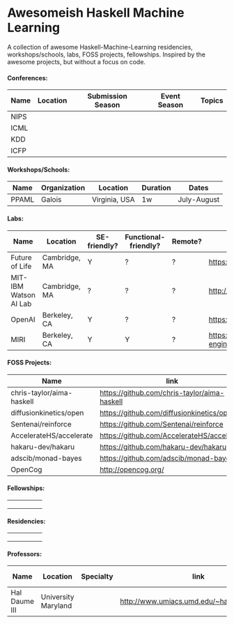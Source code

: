 # Awesomeish Haskell Machine Learning
A collection of awesome Haskell-Machine-Learning residencies, workshops/schools, labs, FOSS projects, fellowships. Inspired by the awesome projects, but without a focus on code.

#### Conferences:

| Name | Location | Submission Season | Event Season | Topics |
|------|----------|-------------------|--------------|--------|
| NIPS |          |                   |              |        |
| ICML |          |                   |              |        |
| KDD  |          |                   |              |        |
| ICFP |          |                   |              |        |

#### Workshops/Schools:

| Name  | Organization | Location      | Duration | Dates              |
|-------|--------------|---------------|----------|--------------------|
| PPAML | Galois       | Virginia, USA | 1w       | July-August        |

#### Labs:

| Name                  | Location      | SE-friendly? | Functional-friendly? | Remote? | Link                                                                             |
|-----------------------|---------------|--------------|----------------------| --------|----------------------------------------------------------------------------------|
| Future of Life        | Cambridge, MA | Y            |                    ? | ?       | https://futureoflife.org/get-involved/                                           |
| MIT-IBM Watson AI Lab | Cambridge, MA | ?            |                    ? | ?       | http://mitibmwatsonailab.mit.edu/                                                |
| OpenAI                | Berkeley, CA  | Y            |                    ? | ?       | https://openai.com/                                                              |
| MIRI                  | Berkeley, CA  | Y            |                    Y | ?       | https://intelligence.org/2017/04/30/software-engineer-internship-staff-openings/ |


#### FOSS Projects:

| Name                      |link                                          |
|---------------------------|----------------------------------------------|
| chris-taylor/aima-haskell | https://github.com/chris-taylor/aima-haskell |
| diffusionkinetics/open    | https://github.com/diffusionkinetics/open    |
| Sentenai/reinforce        | https://github.com/Sentenai/reinforce        |
| AccelerateHS/accelerate   | https://github.com/AccelerateHS/accelerate   |
| hakaru-dev/hakaru         | https://github.com/hakaru-dev/hakaru         |
| adscib/monad-bayes        | https://github.com/adscib/monad-bayes        |
| OpenCog                   | http://opencog.org/                          |


#### Fellowships:

|   |   |   |   |   |
|---|---|---|---|---|
|   |   |   |   |   |
|   |   |   |   |   |
|   |   |   |   |   |

#### Residencies:

|   |   |   |   |   |
|---|---|---|---|---|
|   |   |   |   |   |
|   |   |   |   |   |
|   |   |   |   |   |


#### Professors:

|Name           | Location            | Specialty                                      | link                                           | last-update | Source                                                                           |
|---------------|---------------------|------------------------------------------------|------------------------------------------------|-------------|----------------------------------------------------------------------------------|
| Hal Daume III | University Maryland |                                                | http://www.umiacs.umd.edu/~hal/software.html   | 9/13/2017   | https://stackoverflow.com/questions/2268885/machine-learning-in-ocaml-or-haskell |


